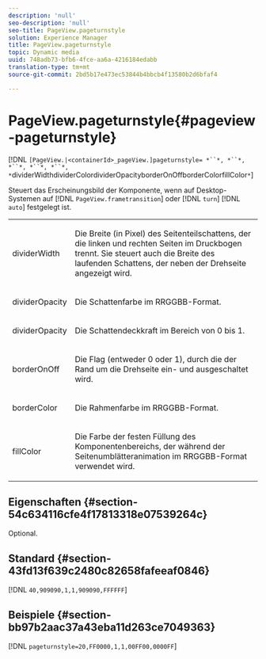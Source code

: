 ```yaml
---
description: 'null'
seo-description: 'null'
seo-title: PageView.pageturnstyle
solution: Experience Manager
title: PageView.pageturnstyle
topic: Dynamic media
uuid: 748adb73-bfb6-4fce-aa6a-4216184edabb
translation-type: tm+mt
source-git-commit: 2bd5b17e473ec53844b4bbcb4f13580b2d6bfaf4

---
```



# PageView.pageturnstyle{#pageview-pageturnstyle}

[!DNL `[PageView.|<containerId>_pageView.]pageturnstyle= *``*, *``*, *``*, *``*, *``*, *`dividerWidthdividerColordividerOpacityborderOnOffborderColorfillColor`*`]

Steuert das Erscheinungsbild der Komponente, wenn auf Desktop-Systemen auf [!DNL `PageView.frametransition`] oder [!DNL `turn`] [!DNL `auto`] festgelegt ist.

<table id="table_A8CDA1AE2680402A99BCD5DD371B225F"> 
 <tbody> 
  <tr> 
   <td colname="col1"> <p> <span class="codeph"><span class="varname"> dividerWidth</span></span> </p> </td> 
   <td colname="col2"> <p> Die Breite (in Pixel) des Seitenteilschattens, der die linken und rechten Seiten im Druckbogen trennt. Sie steuert auch die Breite des laufenden Schattens, der neben der Drehseite angezeigt wird. </p> </td> 
  </tr> 
  <tr> 
   <td colname="col1"> <p><span class="codeph"><span class="varname"> dividerOpacity</span></span> </p> </td> 
   <td colname="col2"> <p> Die Schattenfarbe im RRGGBB-Format. </p> </td> 
  </tr> 
  <tr> 
   <td colname="col1"> <p><span class="codeph"><span class="varname"> dividerOpacity</span></span> </p> </td> 
   <td colname="col2"> <p>Die Schattendeckkraft im Bereich von <span class="codeph"> 0</span> bis <span class="codeph"> 1</span>. </p> </td> 
  </tr> 
  <tr> 
   <td colname="col1"> <p><span class="codeph"><span class="varname"> borderOnOff</span></span> </p> </td> 
   <td colname="col2"> <p> Die Flag (entweder <span class="codeph"> 0</span> oder <span class="codeph"> 1</span>), durch die der Rand um die Drehseite ein- und ausgeschaltet wird. </p> </td> 
  </tr> 
  <tr> 
   <td colname="col1"> <p><span class="codeph"><span class="varname"> borderColor</span></span> </p> </td> 
   <td colname="col2"> <p> Die Rahmenfarbe im RRGGBB-Format. </p> </td> 
  </tr> 
  <tr> 
   <td colname="col1"> <p><span class="codeph"><span class="varname"> fillColor</span></span> </p> </td> 
   <td colname="col2"> <p> Die Farbe der festen Füllung des Komponentenbereichs, der während der Seitenumblätteranimation im RRGGBB-Format verwendet wird. </p> </td> 
  </tr> 
 </tbody> 
</table>

## Eigenschaften {#section-54c634116cfe4f17813318e07539264c}

Optional.

## Standard {#section-43fd13f639c2480c82658fafeeaf0846}

[!DNL `40,909090,1,1,909090,FFFFFF`]

## Beispiele {#section-bb97b2aac37a43eba11d263ce7049363}

[!DNL `pageturnstyle=20,FF0000,1,1,00FF00,0000FF`]

